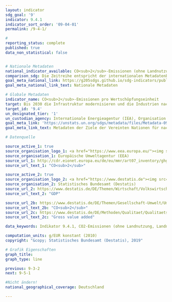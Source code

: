 ```yaml
---
layout: indicator
sdg_goal: '9'
indicator: 9.4.1
indicator_sort_order: '09-04-01'
permalink: /9-4-1/

#
reporting_status: complete
published: true
data_non_statistical: false


# Nationale Metadaten
national_indicator_available: CO<sub>2</sub>-Emissionen (ohne Landnutzung, Landnutzungsänderungen und Forstwirtschaft) zum realen BIP <br> CO<sub>2</sub>-Emissionen zur Bruttowertschöpfung (preisbereinigt) im Verarbeitenden Gewerbe
comparison_sdg: Die Zeitreihe entspricht der internationalen Metadatenbeschreibung.
goal_meta_national_link: https://g205sdgs.github.io/sdg-indicators/public/MetaDe/9.4.1.pdf
goal_meta_national_link_text: Nationale Metadaten

# Globale Metadaten
indicator_name: CO<sub>2</sub>-Emissionen pro Wertschöpfungseinheit
target: Bis 2030 die Infrastruktur modernisieren und die Industrien nachrüsten, um sie nachhaltig zu machen, mit effizienterem Ressourceneinsatz und unter vermehrter Nutzung sauberer und umweltverträglicher Technologien und Industrieprozesse, wobei alle Länder Maßnahmen entsprechend ihren jeweiligen Kapazitäten ergreifen
target_id: '9.4'
un_designated_tier: '1'
un_custodian_agency: Internationale Energieagentur (IEA), Organisation der Vereinten Nationen für industrielle Entwicklung (UNIDO)
goal_meta_link: 'https://unstats.un.org/sdgs/metadata/files/Metadata-09-04-01.pdf'
goal_meta_link_text: Metadaten der Ziele der Vereinten Nationen für nachhaltige Entwicklung

# Datenquelle

source_active_1: true
source_organisation_logo_1: <a href="https://www.eea.europa.eu/"><img src="https://g205sdgs.github.io/sdg-indicators/public/logos/eea.png" alt="Logo EEA" /></a>
source_organisation_1: Europäische Umweltagentur (EEA)
source_url_1: http://cdr.eionet.europa.eu/de/eu/mmr/art07_inventory/ghg_inventory/envwldoww/index_html?&page=2
source_url_text_1: "CO<sub>2</sub>"

source_active_2: true
source_organisation_logo_2: <a href="https://www.destatis.de"><img src="https://g205sdgs.github.io/sdg-indicators/public/logos/destatis.png" alt="Logo Destatis" /></a>
source_organisation_2: Statistisches Bundesamt (Destatis)
source_url_2: https://www.destatis.de/DE/Themen/Wirtschaft/Volkswirtschaftliche-Gesamtrechnungen-Inlandsprodukt/_inhalt.html
source_url_text_2: "GDP"

source_url_2b: https://www.destatis.de/DE/Themen/Gesellschaft-Umwelt/Umwelt/Publikationen/Umweltnutzung-Wirtschaft/umweltnutzung-und-wirtschaft-energie-pdf-5850014.pdf?__blob=publicationFile&v=5
source_url_text_2b: "CO<sub>2</sub>"
source_url_2c: https://www.destatis.de/DE/Methoden/Qualitaet/Qualitaetsberichte/Industrie-Verarbeitendes-Gewerbe/einfuehrung.html
source_url_text_2c: "Gross value added"

data_keywords: Indikator 9.4.1, CO2-Emissionen (ohne Landnutzung, Landnutzungsänderungen und Forstwirtschaft) zum realen BIP, CO2-Emissionen zur Bruttowertschöpfung (preisbereinigt) im Verarbeitenden Gewerbe, Internationale Energieagentur (IEA), Organisation der Vereinten Nationen für industrielle Entwicklung (UNIDO)

computation_units: g/EUR konstant (2010)
copyright: "&copy; Statistisches Bundesamt (Destatis), 2019"

# Grafik Eigenschaften
graph_title:
graph_type: line

previous: 9-3-2
next: 9-5-1

#Nicht ändern!
national_geographical_coverage: Deutschland

---
```

